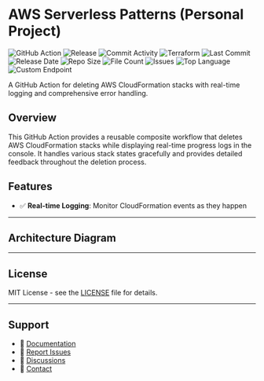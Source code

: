 # AWS Serverless Patterns (Personal Project)

![GitHub Action](https://img.shields.io/badge/GitHub-Action-blue?logo=github)&nbsp;![Release](https://github.com/subhamay-bhattacharyya/5205-serverless-patterns-tf/actions/workflows/release.yaml/badge.svg)&nbsp;![Commit Activity](https://img.shields.io/github/commit-activity/t/subhamay-bhattacharyya/5205-serverless-patterns-tf)&nbsp;![Terraform](https://img.shields.io/badge/AWS-Terraform-orange?logo=amazonaws)&nbsp;![Last Commit](https://img.shields.io/github/last-commit/subhamay-bhattacharyya/5205-serverless-patterns-tf)&nbsp;![Release Date](https://img.shields.io/github/release-date/subhamay-bhattacharyya/5205-serverless-patterns-tf)&nbsp;![Repo Size](https://img.shields.io/github/repo-size/subhamay-bhattacharyya/5205-serverless-patterns-tf)&nbsp;![File Count](https://img.shields.io/github/directory-file-count/subhamay-bhattacharyya/5205-serverless-patterns-tf)&nbsp;![Issues](https://img.shields.io/github/issues/subhamay-bhattacharyya/5205-serverless-patterns-tf)&nbsp;![Top Language](https://img.shields.io/github/languages/top/subhamay-bhattacharyya/5205-serverless-patterns-tf)&nbsp;![Custom Endpoint](https://img.shields.io/endpoint?url=https://gist.githubusercontent.com/bsubhamay/f4337703c2b53f5a326cc5a3d505d76a/raw/5205-serverless-patterns-tf.json?)


A GitHub Action for deleting AWS CloudFormation stacks with real-time logging and comprehensive error handling.

## Overview

This GitHub Action provides a reusable composite workflow that deletes AWS CloudFormation stacks while displaying real-time progress logs in the console. It handles various stack states gracefully and provides detailed feedback throughout the deletion process.

## Features

- ✅ **Real-time Logging**: Monitor CloudFormation events as they happen

---

## Architecture Diagram


---

## License

MIT License - see the [LICENSE](LICENSE) file for details.

---

## Support

- 📖 [Documentation](https://github.com/subhamay-bhattacharyya/5205-serverless-patterns-tf/wiki)
- 🐛 [Report Issues](https://github.com/subhamay-bhattacharyya/5205-serverless-patterns-tf/issues)
- 💬 [Discussions](https://github.com/subhamay-bhattacharyya/5205-serverless-patterns-tf/discussions)
- 📧 [Contact](mailto:support@subhamay.aws@gmail.com)